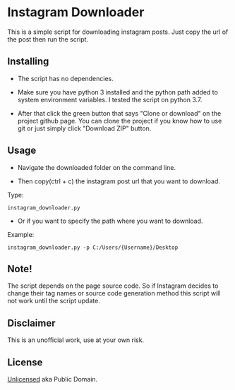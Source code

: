 # Instagram Downloader

This is a simple script for downloading instagram posts. Just copy the url of the post then run the script.

## Installing

- The script has no dependencies.

- Make sure you have python 3 installed and the python path added to system environment variables. I tested the script on python 3.7.

- After that click the green button that says "Clone or download" on the project github page. You can clone the project if you know how to use git or just simply click "Download ZIP" button.

## Usage

- Navigate the downloaded folder on the command line.

- Then copy(ctrl + c) the instagram post url that you want to download.

Type:
```shell
instagram_downloader.py
```

- Or if you want to specify the path where you want to download.

Example:
```shell
instagram_downloader.py -p C:/Users/{Username}/Desktop
```

## Note!

The script depends on the page source code. So if Instagram decides to change their tag names or source code generation method this script will not work until the script update.

## Disclaimer

This is an unofficial work, use at your own risk.

## License

[Unlicensed](LICENSE) aka Public Domain.